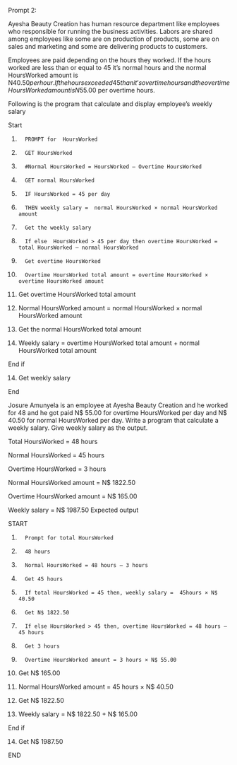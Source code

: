 Prompt 2:

Ayesha Beauty Creation has human resource department like employees who responsible for running the business activities. Labors are shared among employees like some are on production of products, some are on sales and marketing and some are delivering products to customers.

Employees are paid depending on the hours they worked.  If the hours worked are less than or equal to 45 it’s normal hours and the normal HoursWorked amount is N$40.50 per hour. If the hours exceeded 45 than it’s overtime hours and the overtime HoursWorked amount is N$55.00 per overtime hours.

Following is the program that calculate and display employee’s weekly salary

Start

1.       PROMPT for  HoursWorked

2.       GET HoursWorked

3.       #Normal HoursWorked = HoursWorked – Overtime HoursWorked

4.       GET normal HoursWorked

5.       IF HoursWorked = 45 per day 
6.       THEN weekly salary =  normal HoursWorked × normal HoursWorked amount

6.       Get the weekly salary

7.       If else  HoursWorked > 45 per day then overtime HoursWorked = total HoursWorked – normal HoursWorked

8.       Get overtime HoursWorked

9.       Overtime HoursWorked total amount = overtime HoursWorked × overtime HoursWorked amount

10.   Get overtime HoursWorked total amount

11.   Normal HoursWorked amount = normal HoursWorked × normal HoursWorked amount

12.   Get the normal HoursWorked total amount

13.   Weekly salary = overtime HoursWorked total amount + normal HoursWorked total amount

End if

14.   Get weekly salary

End

Josure Amunyela is an employee at Ayesha Beauty Creation and he worked for 48 and he got paid N$ 55.00 for overtime HoursWorked per day and N$ 40.50 for normal HoursWorked per day. Write a program that calculate a weekly salary. Give weekly salary as the output.

Total HoursWorked = 48 hours

Normal HoursWorked  = 45 hours

Overtime HoursWorked  = 3 hours

Normal HoursWorked amount =   N$ 1822.50

Overtime HoursWorked amount = N$ 165.00

Weekly salary = N$ 1987.50 Expected output

 

START

1.       Prompt for total HoursWorked

2.       48 hours

3.       Normal HoursWorked = 48 hours – 3 hours

4.       Get 45 hours

5.       If total HoursWorked = 45 then, weekly salary =  45hours × N$ 40.50

6.       Get N$ 1822.50

7.       If else HoursWorked > 45 then, overtime HoursWorked = 48 hours – 45 hours

8.       Get 3 hours

9.       Overtime HoursWorked amount = 3 hours × N$ 55.00

10.   Get N$ 165.00

11.   Normal HoursWorked amount = 45 hours × N$ 40.50

12.   Get N$ 1822.50

13.   Weekly salary = N$ 1822.50 + N$ 165.00

End if

14.   Get N$ 1987.50

END

 
